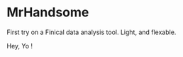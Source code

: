 MrHandsome
==========

First try on a Finical data analysis tool. Light, and flexable. 

Hey, Yo ! 
